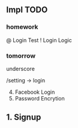 ## Impl TODO

### homework
@ Login Test
! Login Logic

### tomorrow
underscore

/setting -> login

4. Facebook Login
5. Password Encrytion

## 1. Signup


